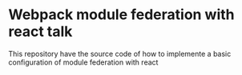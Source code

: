 # Webpack module federation with react talk

This repository have the source code of how to implemente a basic configuration of module federation with react